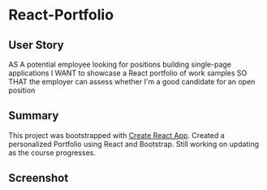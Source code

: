 # React-Portfolio

## User Story
AS A potential employee looking for positions building single-page applications
I WANT to showcase a React portfolio of work samples
SO THAT the employer can assess whether I'm a good candidate for an open position

## Summary

This project was bootstrapped with [Create React App](https://github.com/facebook/create-react-app).
Created a personalized Portfolio using React and Bootstrap. Still working on updating as the course progresses. 

## Screenshot

